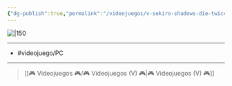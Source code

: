 ```yaml
---
{"dg-publish":true,"permalink":"/videojuegos/v-sekiro-shadows-die-twice/"}
---
```



![|150](https://images.igdb.com/igdb/image/upload/t_cover_big/co2a23.jpg)

---

- #videojuego/PC

---

> [[🎮 Videojuegos 🎮/🎮 Videojuegos (V) 🎮\|🎮 Videojuegos (V) 🎮]]
